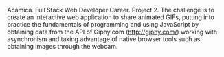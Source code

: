 Acámica. Full Stack Web Developer Career. Project 2. The challenge is to create an interactive web application to share animated GIFs, putting into practice the fundamentals of programming and using JavaScript by obtaining data from the API of Giphy.com (http://giphy.com/) working with asynchronism and taking advantage of native browser tools such as obtaining images through the webcam.